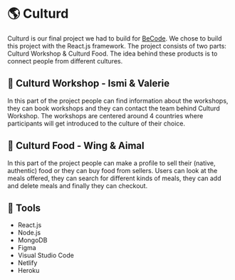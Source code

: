 # :earth_americas: Culturd
Culturd is our final project we had to build for [BeCode](https://github.com/becodeorg). 
We chose to build this project with the React.js framework.
The project consists of two parts: Culturd Workshop & Culturd Food.
The idea behind these products is to connect people from different cultures.

## :art: Culturd Workshop - Ismi & Valerie
In this part of the project people can find information about the workshops, they can
book workshops and they can contact the team behind Culturd Workshop.
The workshops are centered around 4 countries where participants will get introduced to the culture of their choice.

## :stew: Culturd Food - Wing & Aimal
In this part of the project people can make a profile to sell their (native, authentic) food or they can buy food from sellers.
Users can look at the meals offered, they can search for different kinds of meals, they can add and delete meals and finally they can checkout.


## :wrench: Tools
- React.js
- Node.js
- MongoDB
- Figma
- Visual Studio Code
- Netlify
- Heroku


